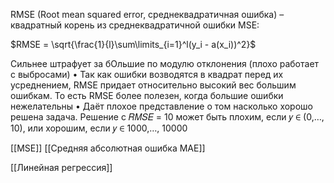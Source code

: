 RMSE (Root mean squared error, среднеквадратичная ошибка) – квадратный корень из среднеквадратичной ошибки MSE:

$RMSE = \sqrt{\frac{1}{l}\sum\limits_{i=1}^l(y_i - a(x_i))^2}$

Сильнее штрафует за бОльшие по модулю отклонения (плохо работает с выбросами)
• Так как ошибки возводятся в квадрат перед их усреднением, RMSE придает относительно высокий вес большим ошибкам. То есть RMSE более полезен, когда большие ошибки нежелательны
• Даёт плохое представление о том насколько хорошо решена задача. Решение с 𝑅𝑀𝑆𝐸 = 10 может быть плохим, если 𝑦 ∈ (0,…, 10), или хорошим, если 𝑦 ∈ 1000,…, 10000

[[MSE]]
[[Средняя абсолютная ошибка MAE]]

[[Линейная регрессия]]
